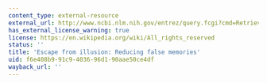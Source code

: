 ```yaml
---
content_type: external-resource
external_url: http://www.ncbi.nlm.nih.gov/entrez/query.fcgi?cmd=Retrieve&db=PubMed&dopt=Citation&list_uids=11025282
has_external_license_warning: true
license: https://en.wikipedia.org/wiki/All_rights_reserved
status: ''
title: 'Escape from illusion: Reducing false memories'
uid: f6e408b9-91c9-4036-96d1-90aae50ce4df
wayback_url: ''
---
```

